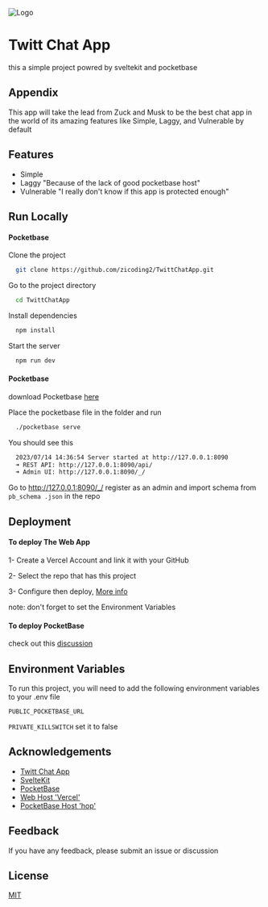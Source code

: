 
![Logo](https://i.imgur.com/5KDZQli.png)


# Twitt Chat App

this a simple project powred by sveltekit and pocketbase

## Appendix

This app will take the lead from Zuck and Musk to be the best chat app in the world of its amazing features like Simple, Laggy, and Vulnerable by default


## Features

- Simple
- Laggy "Because of the lack of good pocketbase host"
- Vulnerable "I really don't know if this app is protected enough"


## Run Locally

#### Pocketbase

Clone the project

```bash
  git clone https://github.com/zicoding2/TwittChatApp.git
```

Go to the project directory

```bash
  cd TwittChatApp
```

Install dependencies

```bash
  npm install
```

Start the server

```bash
  npm run dev
```

#### Pocketbase

download Pocketbase [here](https://pocketbase.io/docs/)

Place the pocketbase file in the folder and run

```bash
  ./pocketbase serve
```
You should see this 

```bash
  2023/07/14 14:36:54 Server started at http://127.0.0.1:8090
  ➜ REST API: http://127.0.0.1:8090/api/
  ➜ Admin UI: http://127.0.0.1:8090/_/

```
Go to http://127.0.0.1:8090/_/ register as an admin and import schema from `pb_schema .json` in the repo
## Deployment

#### To deploy The Web App

1- Create a Vercel Account and link it with your GitHub

2- Select the repo that has this project

3- Configure then deploy, [More info](https://vercel.com/docs/frameworks/sveltekit)

note: don't forget to set the Environment Variables

#### To deploy PocketBase

  check out this [discussion](https://github.com/pocketbase/pocketbase/discussions/2856)
## Environment Variables

To run this project, you will need to add the following environment variables to your .env file

`PUBLIC_POCKETBASE_URL`

`PRIVATE_KILLSWITCH` set it to false


## Acknowledgements

 - [Twitt Chat App](https://twitt-chat-app.vercel.app/)
 - [SvelteKit](https://kit.svelte.dev/)
 - [PocketBase](https://pocketbase.io/)
 - [Web Host 'Vercel'](https://vercel.com/)
 - [PocketBase Host 'hop'](https://hop.io/)


## Feedback

If you have any feedback, please submit an issue or discussion


## License

[MIT](https://choosealicense.com/licenses/mit/)

